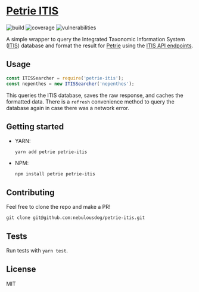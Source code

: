 # [Petrie ITIS](https://github.com/nebulousdog/petrie-itis)

![build](https://travis-ci.org/nebulousdog/petrie-itis.svg?branch=master)
![coverage](https://coveralls.io/repos/github/nebulousdog/petrie-itis/badge.svg?branch=master)
![vulnerabilities](https://snyk.io/test/github/nebulousdog/petrie-itis/badge.svg?targetFile=package.json)

A simple wrapper to query the Integrated Taxonomic Information System ([ITIS](https://www.itis.gov)) database and format the result for [Petrie](https://github.com/nebulousdog/petrie) using the [ITIS API endpoints](https://www.itis.gov/ws_description.html).

## Usage

```javascript
const ITISSearcher = require('petrie-itis');
const nepenthes = new ITISSearcher('nepenthes');
```

This queries the ITIS database, saves the raw response, and caches the formatted data. There is a `refresh` convenience method to query the database again in case there was a network error.

## Getting started

* YARN:

  `yarn add petrie petrie-itis`

* NPM:

  `npm install petrie petrie-itis`

## Contributing

Feel free to clone the repo and make a PR!

`git clone git@github.com:nebulousdog/petrie-itis.git`

## Tests

Run tests with `yarn test`.

## License

MIT
